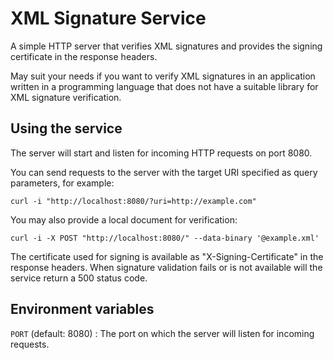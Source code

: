 # XML Signature Service

A simple HTTP server that verifies XML signatures and provides the signing certificate in the response headers.

May suit your needs if you want to verify XML signatures in an application written in a programming language that does not have a suitable library for XML signature verification.


## Using the service

The server will start and listen for incoming HTTP requests on port 8080. 

You can send requests to the server with the target URI specified as query parameters, for example:

```shell
curl -i "http://localhost:8080/?uri=http://example.com"
```

You may also provide a local document for verification:

```shell
curl -i -X POST "http://localhost:8080/" --data-binary '@example.xml'
``` 

The certificate used for signing is available as "X-Signing-Certificate" in the response headers.
When signature validation fails or is not available will the service return a 500 status code.


## Environment variables

`PORT` (default: 8080)
: The port on which the server will listen for incoming requests.